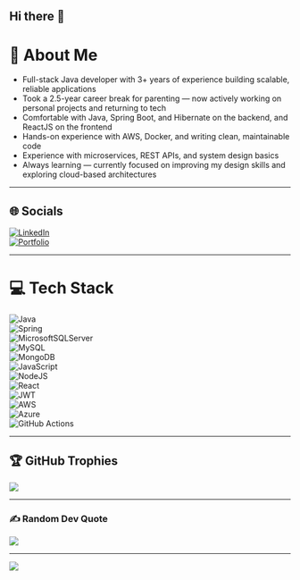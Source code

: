 ## Hi there 👋

# 💫 About Me

- Full-stack Java developer with 3+ years of experience building scalable, reliable applications  
- Took a 2.5-year career break for parenting — now actively working on personal projects and returning to tech  
- Comfortable with Java, Spring Boot, and Hibernate on the backend, and ReactJS on the frontend  
- Hands-on experience with AWS, Docker, and writing clean, maintainable code  
- Experience with microservices, REST APIs, and system design basics  
- Always learning — currently focused on improving my design skills and exploring cloud-based architectures  

---

## 🌐 Socials

[![LinkedIn](https://img.shields.io/badge/LinkedIn-0A66C2?style=for-the-badge&logo=linkedin&logoColor=white)](https://linkedin.com/in/deeksha-tripathi-778014195)  
[![Portfolio](https://img.shields.io/badge/Portfolio-303030?style=for-the-badge&logo=internet-explorer&logoColor=white)](https://deekshamypersonal.github.io/myportfolio)  


---

# 💻 Tech Stack

![Java](https://img.shields.io/badge/java-%23ED8B00.svg?style=for-the-badge&logo=openjdk&logoColor=white)  
![Spring](https://img.shields.io/badge/spring-%236DB33F.svg?style=for-the-badge&logo=spring&logoColor=white)  
![MicrosoftSQLServer](https://img.shields.io/badge/Microsoft%20SQL%20Server-CC2927?style=for-the-badge&logo=microsoft%20sql%20server&logoColor=white)  
![MySQL](https://img.shields.io/badge/mysql-4479A1.svg?style=for-the-badge&logo=mysql&logoColor=white)  
![MongoDB](https://img.shields.io/badge/MongoDB-%234ea94b.svg?style=for-the-badge&logo=mongodb&logoColor=white)  
![JavaScript](https://img.shields.io/badge/javascript-%23323330.svg?style=for-the-badge&logo=javascript&logoColor=%23F7DF1E)  
![NodeJS](https://img.shields.io/badge/node.js-6DA55F?style=for-the-badge&logo=node.js&logoColor=white)  
![React](https://img.shields.io/badge/react-%2320232a.svg?style=for-the-badge&logo=react&logoColor=%2361DAFB)  
![JWT](https://img.shields.io/badge/JWT-black?style=for-the-badge&logo=JSON%20web%20tokens)  
![AWS](https://img.shields.io/badge/AWS-%23FF9900.svg?style=for-the-badge&logo=amazon-aws&logoColor=white)  
![Azure](https://img.shields.io/badge/azure-%230072C6.svg?style=for-the-badge&logo=microsoftazure&logoColor=white)  
![GitHub Actions](https://img.shields.io/badge/github%20actions-%232671E5.svg?style=for-the-badge&logo=githubactions&logoColor=white)  

---

## 🏆 GitHub Trophies

![](https://github-profile-trophy.vercel.app/?username=deekshamypersonal&theme=radical&no-frame=false&no-bg=true&margin-w=4)

---

### ✍️ Random Dev Quote

![](https://quotes-github-readme.vercel.app/api?type=horizontal&theme=radical)

---

[![](https://visitcount.itsvg.in/api?id=deekshamypersonal&icon=0&color=0)](https://visitcount.itsvg.in)

